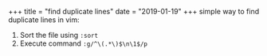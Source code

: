 +++
title = "find duplicate lines"
date = "2019-01-19"
+++
simple way to find duplicate lines in vim:

1. Sort the file using `:sort`
2. Execute command `:g/^\(.*\)$\n\1$/p`
